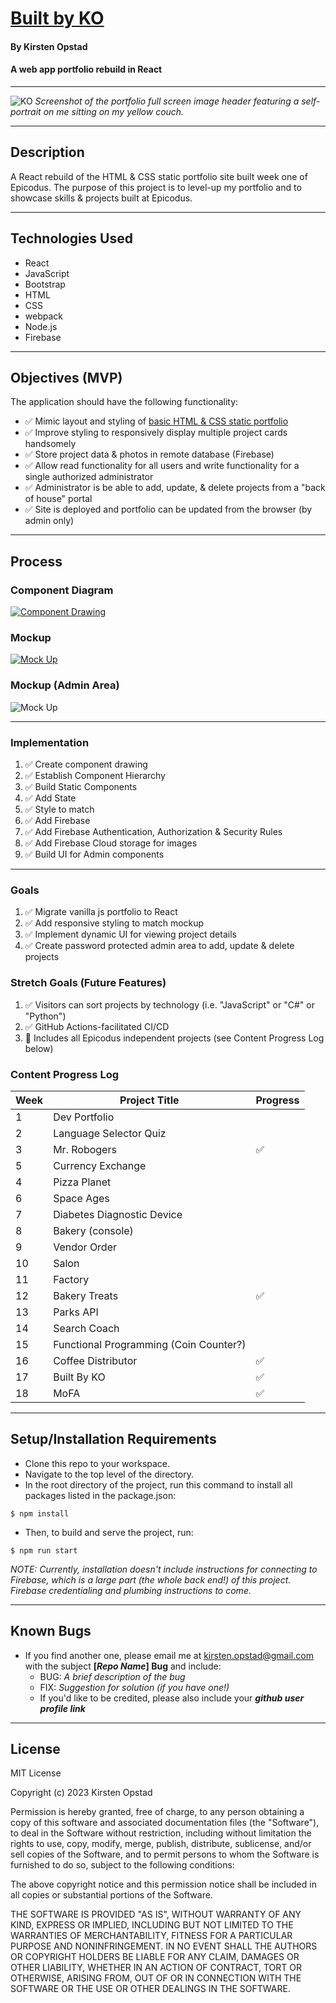 # [Built by KO](https://built-by-ko.web.app/)

#### By Kirsten Opstad

#### A web app portfolio rebuild in React

***

![KO](./src/img/screenshot.png)
*Screenshot of the portfolio full screen image header featuring a self-portrait on me sitting on my yellow couch.*
***

## Description

A React rebuild of the HTML & CSS static portfolio site built week one of Epicodus. The purpose of this project is to level-up my portfolio and to showcase skills & projects built at Epicodus.

*** 

## Technologies Used

* React
* JavaScript
* Bootstrap
* HTML
* CSS
* webpack
* Node.js
* Firebase

***

## Objectives (MVP)
<!-- ✅ -->
The application should have the following functionality:
* ✅ Mimic layout and styling of [basic HTML & CSS static portfolio](https://kirstenopstad.github.io/portfolio/)
* ✅ Improve styling to responsively display multiple project cards handsomely
* ✅ Store project data & photos in remote database (Firebase)
* ✅ Allow read functionality for all users and write functionality for a single authorized administrator
* ✅ Administrator is be able to add, update, & delete projects from a "back of house" portal
* ✅ Site is deployed and portfolio can be updated from the browser (by admin only)



***

## Process 
### Component Diagram
[![Component Drawing](./src/img/component_diagram.png)](https://www.figma.com/file/Vl9pSCKAJ8mXBxthevwSS5/Portfolio-(React)?node-id=0%3A1&t=TNBLDLPmGXTXCq06-1)
### Mockup
[![Mock Up](./src/img/mock_up.png)](https://www.figma.com/file/Vl9pSCKAJ8mXBxthevwSS5/Portfolio-(React)?node-id=0%3A1&t=TNBLDLPmGXTXCq06-1)
### Mockup (Admin Area)
![Mock Up](./src/img/mock_up_admin.png)
***

### Implementation
1. ✅ Create component drawing
2. ✅ Establish Component Hierarchy
3. ✅ Build Static Components
4. ✅ Add State
5. ✅ Style to match
6. ✅ Add Firebase
7. ✅ Add Firebase Authentication, Authorization & Security Rules
8. ✅ Add Firebase Cloud storage for images
9. ✅ Build UI for Admin components

*** 

### Goals
1. ✅ Migrate vanilla js portfolio to React
2. ✅ Add responsive styling to match mockup
3. ✅ Implement dynamic UI for viewing project details
4. ✅ Create password protected admin area to add, update & delete projects

### Stretch Goals (Future Features)
1. ✅ Visitors can sort projects by technology (i.e. "JavaScript" or "C#" or "Python")
2. ✅ GitHub Actions-facilitated CI/CD
3. 📌 Includes all Epicodus independent projects (see Content Progress Log below)

### Content Progress Log


  |Week |Project Title|Progress |
  |---|---|---|
  |1|Dev Portfolio | |
  |2|Language Selector Quiz | | 
  |3|Mr. Robogers |✅|
  |5|Currency Exchange | |
  |4|Pizza Planet | |
  |6|Space Ages | |
  |7|Diabetes Diagnostic Device | |
  |8|Bakery (console) | |
  |9|Vendor Order | |
  |10|Salon | |
  |11|Factory | |
  |12|Bakery Treats |✅|
  |13|Parks API | |
  |14|Search Coach | |
  |15|Functional Programming (Coin Counter?) | |
  |16|Coffee Distributor |✅|
  |17|Built By KO |✅|
  |18|MoFA |✅|

***

## Setup/Installation Requirements

* Clone this repo to your workspace.
* Navigate to the top level of the directory.
* In the root directory of the project, run this command to install all packages listed in the package.json:
```
$ npm install
```
* Then, to build and serve the project, run: 
```
$ npm run start
```
*NOTE: Currently, installation doesn't include instructions for connecting to Firebase, which is a large part (the whole back end!) of this project. Firebase credentialing and plumbing instructions to come.*

***
## Known Bugs

* If you find another one, please email me at kirsten.opstad@gmail.com with the subject **[_Repo Name_] Bug** and include:
  * BUG: _A brief description of the bug_
  * FIX: _Suggestion for solution (if you have one!)_
  * If you'd like to be credited, please also include your **_github user profile link_**
***
## License

MIT License

Copyright (c) 2023 Kirsten Opstad

Permission is hereby granted, free of charge, to any person obtaining a copy of this software and associated documentation files (the "Software"), to deal in the Software without restriction, including without limitation the rights to use, copy, modify, merge, publish, distribute, sublicense, and/or sell copies of the Software, and to permit persons to whom the Software is furnished to do so, subject to the following conditions:

The above copyright notice and this permission notice shall be included in all copies or substantial portions of the Software.

THE SOFTWARE IS PROVIDED "AS IS", WITHOUT WARRANTY OF ANY KIND, EXPRESS OR IMPLIED, INCLUDING BUT NOT LIMITED TO THE WARRANTIES OF MERCHANTABILITY, FITNESS FOR A PARTICULAR PURPOSE AND NONINFRINGEMENT. IN NO EVENT SHALL THE AUTHORS OR COPYRIGHT HOLDERS BE LIABLE FOR ANY CLAIM, DAMAGES OR OTHER LIABILITY, WHETHER IN AN ACTION OF CONTRACT, TORT OR OTHERWISE, ARISING FROM, OUT OF OR IN CONNECTION WITH THE SOFTWARE OR THE USE OR OTHER DEALINGS IN THE SOFTWARE.
